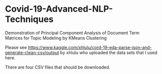# Covid-19-Advanced-NLP-Techniques
Demonstration of Principal Component Analysis of Document Term Matrices for Topic Modeling by KMeans Clustering

Please see
https://www.kaggle.com/xhlulu/cord-19-eda-parse-json-and-generate-clean-csv/output
by xhlulu who uploaded the data sets that I used here.

There are four CSV files that should be downloaded.

